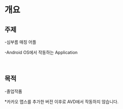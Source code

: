 # 개요
## 주제
-심부름 매칭 어플

-Android OS에서 작동하는 Application

<br/>

## 목적
-졸업작품

*카카오 맵스를 추가한 버전 이후로 AVD에서 작동하지 않습니다.
